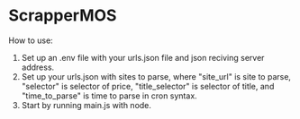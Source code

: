 # ScrapperMOS

How to use:
1. Set up an .env file with your urls.json file and json reciving server address.
2. Set up your urls.json with sites to parse, where "site_url" is site to parse, "selector" is selector of price, "title_selector" is selector of title, and "time_to_parse" is time to parse in cron syntax.
3. Start by running main.js with node.
